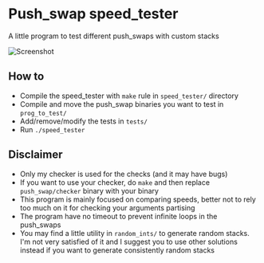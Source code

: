 # Push_swap speed_tester

A little program to test different push_swaps with custom stacks

![Screenshot](/06-push_swap/speed_tester/screenshot.png)

## How to
- Compile the speed_tester with `make` rule in `speed_tester/` directory
- Compile and move the push_swap binaries you want to test in `prog_to_test/`
- Add/remove/modify the tests in `tests/`
- Run `./speed_tester`

## Disclaimer
- Only my checker is used for the checks (and it may have bugs)
- If you want to use your checker, do `make` and then replace `push_swap/checker` binary with your binary
- This program is mainly focused on comparing speeds, better not to rely too much on it for checking your arguments partising
- The program have no timeout to prevent infinite loops in the push_swaps
- You may find a little utility in `random_ints/` to generate random stacks. I'm not very satisfied of it and I suggest you to use other solutions instead if you want to generate consistently random stacks